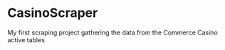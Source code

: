 # CasinoScraper
My first scraping project gathering the data from the Commerce Casino active tables
